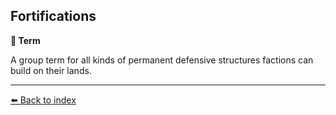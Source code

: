 ## Fortifications

**📑 Term**

A group term for all kinds of permanent defensive structures factions can build on their lands.


----------
[⬅️ Back to index](../refs/#9ff0_s)